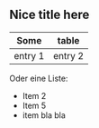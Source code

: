 ## Nice title here

|Some|table|
|----|-----|
|entry 1|entry 2|


Oder eine Liste:
- Item 2
- Item 5
- item bla bla
